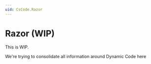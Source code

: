 ```yaml
---
uid: CsCode.Razor
---
```


# Razor (WIP)


This is WIP. 

We're trying to consolidate all information around Dynamic Code here